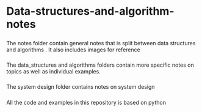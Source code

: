 # Data-structures-and-algorithm-notes
#####
The notes folder contain general notes that is split between data structures and algorithms . 
It also includes images for reference
#####
The data_structures and algorithms folders contain more specific notes on topics as well as individual examples. 
#####
The system design folder contains notes on system design 
#####
All the code and examples in this repository is based on python

